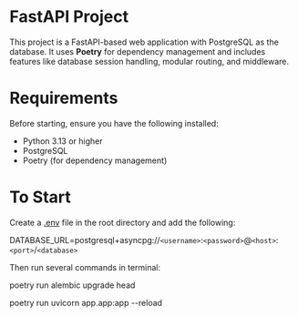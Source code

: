 
# FastAPI Project

This project is a FastAPI-based web application with PostgreSQL as the database. It uses **Poetry** for dependency management and includes features like database session handling, modular routing, and middleware.

# **Requirements**

Before starting, ensure you have the following installed:

* Python 3.13 or higher
* PostgreSQL
* Poetry (for dependency management)

# To Start

Create a [.env](vscode-file://vscode-app/Applications/Visual%20Studio%20Code.app/Contents/Resources/app/out/vs/code/electron-sandbox/workbench/workbench.html) file in the root directory and add the following:

DATABASE_URL=postgresql+asyncpg://`<username>`:`<password>`@`<host>`:`<port>`/`<database>`

Then run several commands in terminal:

poetry run alembic upgrade head

poetry run uvicorn app.app:app --reload
